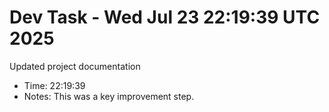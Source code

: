# Dev Task - Wed Jul 23 22:19:39 UTC 2025
Updated project documentation
- Time: 22:19:39
- Notes: This was a key improvement step.
